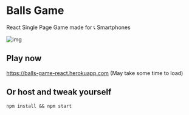 # Balls Game
React Single Page Game made for 📞 Smartphones

![img](https://i.imgur.com/byBXvsJ.png)

## Play now
https://balls-game-react.herokuapp.com (May take some time to load)

## Or host and tweak yourself

```
npm install && npm start
```